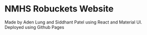 # NMHS Robuckets Website

Made by Aden Lung and Siddhant Patel using React and Material UI. Deployed using Github Pages
